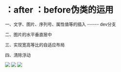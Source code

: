 # ：after ：before伪类的运用

一、文字、图片、序列号、属性值等的插入  ------ dev分支

二、图片的水平垂直居中

三、实现宽高等比的自适应布局

四、清除浮动


![](http://img.xiumi.us/xmi/ua/QoCL/i/0692c23c694920e82996261c92b907b4-sz_45277.png@1l_640w.png)
![](http://img.xiumi.us/xmi/ua/QoCL/i/0db9aa08c5c0034cb985d5c3ac0397f6-sz_39913.png@1l_640w.png)
![](http://img.xiumi.us/xmi/ua/QoCL/i/f1da22f9ee5fb709b1d2240e797e7aff-sz_303777.png@1l_640w.png)
